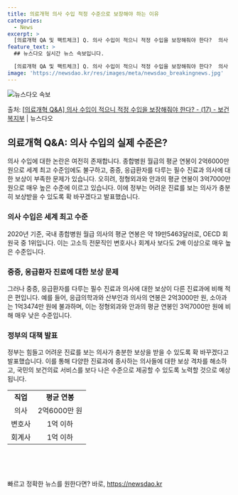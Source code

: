 ```yaml
---
title: 의료개혁 의사 수입 적정 수준으로 보장해야 하는 이유
categories:
  - News
excerpt: >
  [의료개혁 QA 및 팩트체크] Q. 의사 수입이 적으니 적정 수입을 보장해줘야 한다?  의사 수입은 이미 세…
feature_text: >
  ## 뉴스다오 실시간 뉴스 속보입니다.

  [의료개혁 QA 및 팩트체크] Q. 의사 수입이 적으니 적정 수입을 보장해줘야 한다?  의사 수입은 이미 세…
image: 'https://newsdao.kr/res/images/meta/newsdao_breakingnews.jpg'
---
```


![뉴스다오 속보](https://newsdao.kr/res/images/meta/newsdao_breakingnews.jpg)

<p>출처: <a href="https://newsdao.kr/3458" rel="dofollow">[의료개혁 Q&A] 의사 수입이 적으니 적정 수입을 보장해줘야 한다? - (17) - 보건복지부</a> | 뉴스다오</p>

<h2 data-ke-size="size26">의료개혁 Q&A: 의사 수입의 실제 수준은?</h2>
<p data-ke-size="size16">의사 수입에 대한 논란은 여전히 존재합니다. 종합병원 월급의 평균 연봉이 2억6000만 원으로 세계 최고 수준임에도 불구하고, 중증, 응급환자를 다루는 필수 진료과 의사에 대한 보상이 부족한 문제가 있습니다. 오히려, 정형외과와 안과의 평균 연봉이 3억7000만 원으로 매우 높은 수준에 이르고 있습니다. 이에 정부는 어려운 진료를 보는 의사가 충분히 보상받을 수 있도록 확 바꾸겠다고 발표했습니다.</p>

<h3><b>의사 수입은 세계 최고 수준</b></h3>
<p data-ke-size="size16">2020년 기준, 국내 종합병원 월급 의사의 평균 연봉은 약 19만5463달러로, OECD 회원국 중 1위입니다. 이는 고소득 전문직인 변호사나 회계사 보다도 2배 이상으로 매우 높은 수준입니다.</p>

<h3><b>중증, 응급환자 진료에 대한 보상 문제</b></h3>
<p data-ke-size="size16">그러나 중증, 응급환자를 다루는 필수 진료과 의사에 대한 보상이 다른 진료과에 비해 적은 편입니다. 예를 들어, 응급의학과와 산부인과 의사의 연봉은 2억3000만 원, 소아과는 1억3474만 원에 불과하며, 이는 정형외과와 안과의 평균 연봉인 3억7000만 원에 비해 매우 낮은 수준입니다.</p>

<h3><b>정부의 대책 발표</b></h3>
<p data-ke-size="size16">정부는 힘들고 어려운 진료를 보는 의사가 충분한 보상을 받을 수 있도록 확 바꾸겠다고 발표했습니다. 이를 통해 다양한 진료과에 종사하는 의사들에 대한 보상 격차를 해소하고, 국민의 보건의료 서비스를 보다 나은 수준으로 제공할 수 있도록 노력할 것으로 예상됩니다.</p>

<table>
	<tr>
		<td style="text-align: center; height: 17px;"><b>직업</b></td>
		<td style="text-align: center; height: 17px;"><b>평균 연봉</b></td>
	</tr>
	<tr>
		<td style="text-align: center; height: 17px;">의사</td>
		<td style="text-align: center; height: 17px;">2억6000만 원</td>
	</tr>
	<tr>
		<td style="text-align: center; height: 17px;">변호사</td>
		<td style="text-align: center; height: 17px;">1억 이하</td>
	</tr>
	<tr>
		<td style="text-align: center; height: 17px;">회계사</td>
		<td style="text-align: center; height: 17px;">1억 이하</td>
	</tr>
</table>
<p data-ke-size="size16">&nbsp;</p>
<p data-ke-size="size16">&nbsp;</p> 

빠르고 정확한 뉴스를 원한다면? 바로, <a href="https://newsdao.kr" rel="dofollow">https://newsdao.kr</a>


